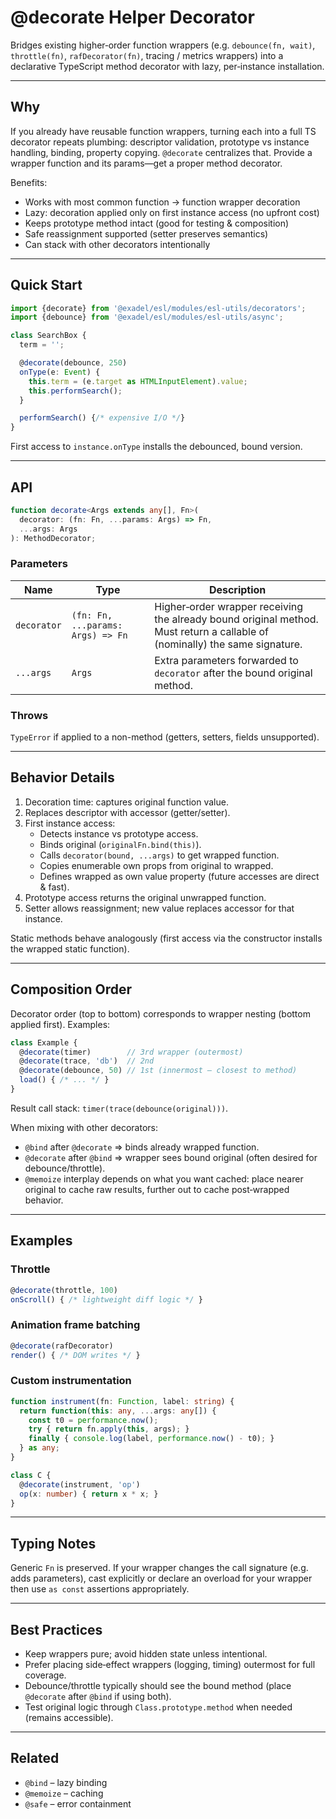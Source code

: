 # @decorate Helper Decorator

Bridges existing higher‑order function wrappers (e.g. `debounce(fn, wait)`, `throttle(fn)`, `rafDecorator(fn)`, tracing / metrics wrappers) into a declarative TypeScript method decorator with lazy, per‑instance installation.

---
## Why
If you already have reusable function wrappers, turning each into a full TS decorator repeats plumbing: descriptor validation, prototype vs instance handling, binding, property copying. 
`@decorate` centralizes that. Provide a wrapper function and its params—get a proper method decorator.

Benefits:
- Works with most common function -> function wrapper decoration
- Lazy: decoration applied only on first instance access (no upfront cost)
- Keeps prototype method intact (good for testing & composition)
- Safe reassignment supported (setter preserves semantics)
- Can stack with other decorators intentionally

---
## Quick Start
```ts
import {decorate} from '@exadel/esl/modules/esl-utils/decorators';
import {debounce} from '@exadel/esl/modules/esl-utils/async';

class SearchBox {
  term = '';

  @decorate(debounce, 250)
  onType(e: Event) {
    this.term = (e.target as HTMLInputElement).value;
    this.performSearch();
  }

  performSearch() {/* expensive I/O */}
}
```
First access to `instance.onType` installs the debounced, bound version.

---
## API
```ts
function decorate<Args extends any[], Fn>(
  decorator: (fn: Fn, ...params: Args) => Fn,
  ...args: Args
): MethodDecorator;
```

### Parameters
| Name | Type | Description |
|------|------|-------------|
| `decorator` | `(fn: Fn, ...params: Args) => Fn` | Higher‑order wrapper receiving the already bound original method. Must return a callable of (nominally) the same signature. |
| `...args` | `Args` | Extra parameters forwarded to `decorator` after the bound original method. |

### Throws
`TypeError` if applied to a non-method (getters, setters, fields unsupported).

---
## Behavior Details
1. Decoration time: captures original function value.
2. Replaces descriptor with accessor (getter/setter).
3. First instance access:
   - Detects instance vs prototype access.
   - Binds original (`originalFn.bind(this)`).
   - Calls `decorator(bound, ...args)` to get wrapped function.
   - Copies enumerable own props from original to wrapped.
   - Defines wrapped as own value property (future accesses are direct & fast).
4. Prototype access returns the original unwrapped function.
5. Setter allows reassignment; new value replaces accessor for that instance.

Static methods behave analogously (first access via the constructor installs the wrapped static function).

---
## Composition Order
Decorator order (top to bottom) corresponds to wrapper nesting (bottom applied first). Examples:
```ts
class Example {
  @decorate(timer)        // 3rd wrapper (outermost)
  @decorate(trace, 'db')  // 2nd
  @decorate(debounce, 50) // 1st (innermost – closest to method)
  load() { /* ... */ }
}
```
Result call stack: `timer(trace(debounce(original)))`.

When mixing with other decorators:
- `@bind` after `@decorate` => binds already wrapped function.
- `@decorate` after `@bind` => wrapper sees bound original (often desired for debounce/throttle).
- `@memoize` interplay depends on what you want cached: place nearer original to cache raw results, further out to cache post‑wrapped behavior.

---
## Examples
### Throttle
```ts
@decorate(throttle, 100)
onScroll() { /* lightweight diff logic */ }
```

### Animation frame batching
```ts
@decorate(rafDecorator)
render() { /* DOM writes */ }
```

### Custom instrumentation
```ts
function instrument(fn: Function, label: string) {
  return function(this: any, ...args: any[]) {
    const t0 = performance.now();
    try { return fn.apply(this, args); }
    finally { console.log(label, performance.now() - t0); }
  } as any;
}

class C {
  @decorate(instrument, 'op')
  op(x: number) { return x * x; }
}
```

---
## Typing Notes
Generic `Fn` is preserved. If your wrapper changes the call signature (e.g. adds parameters), cast explicitly or declare an overload for your wrapper then use `as const` assertions appropriately.

---
## Best Practices
- Keep wrappers pure; avoid hidden state unless intentional.
- Prefer placing side‑effect wrappers (logging, timing) outermost for full coverage.
- Debounce/throttle typically should see the bound method (place `@decorate` after `@bind` if using both).
- Test original logic through `Class.prototype.method` when needed (remains accessible).

---
## Related
- `@bind` – lazy binding
- `@memoize` – caching
- `@safe` – error containment

